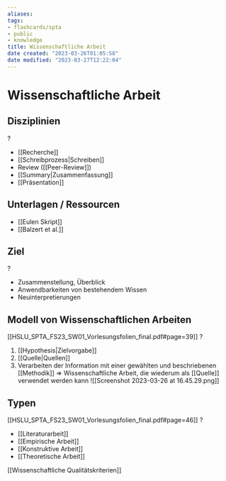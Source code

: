 ```yaml
---
aliases: 
tags: 
- flashcards/spta
- public
- knowledge
title: Wissenschaftliche Arbeit
date created: "2023-03-26T01:05:58"
date modified: "2023-03-27T12:22:04"
---
```


# Wissenschaftliche Arbeit

## Disziplinien
?
- [[Recherche]]
- [[Schreibprozess|Schreiben]]
- Review ([[Peer-Review]])
- [[Summary|Zusammenfassung]]
- [[Präsentation]]
<!--SR:!2023-03-27,1,228-->

## Unterlagen / Ressourcen
- [[Eulen Skript]]
- [[Balzert et al.]]

## Ziel
?
- Zusammenstellung, Überblick
- Anwendbarkeiten von bestehendem Wissen
- Neuinterpretierungen
<!--SR:!2023-03-27,1,228-->

## Modell von Wissenschaftlichen Arbeiten
[[HSLU_SPTA_FS23_SW01_Vorlesungsfolien_final.pdf#page=39]]
?
1. [[Hypothesis|Zielvorgabe]]
2. [[Quelle|Quellen]]
3. Verarbeiten der Information mit einer gewählten und beschriebenen [[Methodik]]
=> Wissenschaftliche Arbeit, die wiederum als [[Quelle]] verwendet werden kann
![[Screenshot 2023-03-26 at 16.45.29.png]]
<!--SR:!2023-03-27,1,230-->

## Typen
[[HSLU_SPTA_FS23_SW01_Vorlesungsfolien_final.pdf#page=46]]
?
- [[Literaturarbeit]]
- [[Empirische Arbeit]]
- [[Konstruktive Arbeit]]
- [[Theoretische Arbeit]]
<!--SR:!2023-03-27,1,228-->

[[Wissenschaftliche Qualitätskriterien]]
